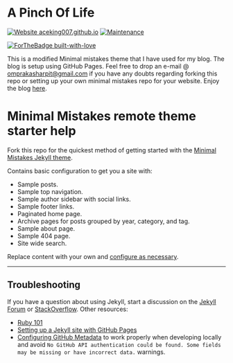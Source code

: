 # A Pinch Of Life
[![Website aceking007.github.io](https://img.shields.io/website-up-down-green-red/http/shields.io.svg)](https://arpit-omprakash.github.io/)
[![Maintenance](https://img.shields.io/badge/Maintained%3F-yes-green.svg)](https://github.com/arpit-omprakash/arpit-omprakash.github.io/graphs/commit-activity)

[![ForTheBadge built-with-love](http://ForTheBadge.com/images/badges/built-with-love.svg)](https://GitHub.com/arpit-omprakash/)

This is a modified Minimal mistakes theme that I have used for my blog.
The blog is setup using GitHub Pages.
Feel free to drop an e-mail @ omprakasharpit@gmail.com if you have any doubts regarding forking this repo or setting up your own minimal mistakes repo for your website.
Enjoy the blog [here](https://arpit-omprakash.github.io/).

# Minimal Mistakes remote theme starter help

Fork this repo for the quickest method of getting started with the [Minimal Mistakes Jekyll theme](https://github.com/mmistakes/minimal-mistakes).

Contains basic configuration to get you a site with:

- Sample posts.
- Sample top navigation.
- Sample author sidebar with social links.
- Sample footer links.
- Paginated home page.
- Archive pages for posts grouped by year, category, and tag.
- Sample about page.
- Sample 404 page.
- Site wide search.

Replace content with your own and [configure as necessary](https://mmistakes.github.io/minimal-mistakes/docs/configuration/).

---

## Troubleshooting

If you have a question about using Jekyll, start a discussion on the [Jekyll Forum](https://talk.jekyllrb.com/) or [StackOverflow](https://stackoverflow.com/questions/tagged/jekyll). Other resources:

- [Ruby 101](https://jekyllrb.com/docs/ruby-101/)
- [Setting up a Jekyll site with GitHub Pages](https://jekyllrb.com/docs/github-pages/)
- [Configuring GitHub Metadata](https://github.com/jekyll/github-metadata/blob/master/docs/configuration.md#configuration) to work properly when developing locally and avoid `No GitHub API authentication could be found. Some fields may be missing or have incorrect data.` warnings.
